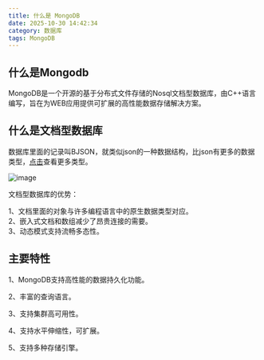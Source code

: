 ```yaml
---
title: 什么是 MongoDB
date: 2025-10-30 14:42:34
category: 数据库
tags: MongoDB
---
```


## 什么是Mongodb

MongoDB是一个开源的基于分布式文件存储的Nosql文档型数据库，由C++语言编写，旨在为WEB应用提供可扩展的高性能数据存储解决方案。

## 什么是文档型数据库

数据库里面的记录叫BJSON，就类似json的一种数据结构，比json有更多的数据类型，[点击](https://docs.mongodb.com/manual/reference/bson-types/)查看更多类型。

![image](https://docs.mongodb.com/manual/_images/crud-annotated-document.bakedsvg.svg)

文档型数据库的优势：

1、文档里面的对象与许多编程语言中的原生数据类型对应。\
2、嵌入式文档和数组减少了昂贵连接的需要。\
3、动态模式支持流畅多态性。

## 主要特性

1、MongoDB支持高性能的数据持久化功能。

2、丰富的查询语言。

3、支持集群高可用性。

4、支持水平伸缩性，可扩展。

5、支持多种存储引擎。

